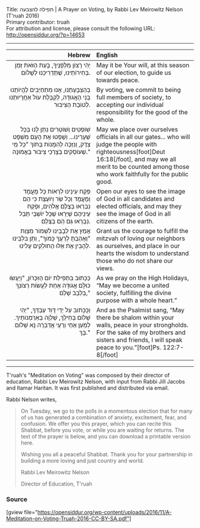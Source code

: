 <html>
<head></head>
<body>
Title: תפילה להצבעה | A Prayer on Voting, by Rabbi Lev Meirowitz Nelson (T'ruah 2016)<br />
Primary contributor: truah<br />
For attribution and license, please consult the following URL: <a href="http://opensiddur.org/?p=14653">http://opensiddur.org/?p=14653</a>
<p />
<hr />

<table style="margin-left: auto;margin-right: auto;" class="draggable">
<thead><tr><th id="x" style="text-align: right;">Hebrew</th><th style="text-align: left;">English</th></tr></thead>
<tbody>
<tr><td style="vertical-align:top;" width="46%">
<div class="liturgy" style="text-align: right;"><span lang="he">
יְהִי רָצוֹן מִלְּפָנֶיךָ, 
בָּעֵת הַזֹּאת זְמַן בְּחִירוֹתֵינוּ, 
שֶׁתָּדְרִיכֵנוּ לְשָׁלוֹם.
</span></div></td>

<td style="vertical-align:top;" width="53%"><div class="english">
May it be Your will, 
at this season of our election, 
to guide us towards peace.
</div></td>
</tr>


<tr><td style="vertical-align:top;" width="46%">
<div class="liturgy" style="text-align: right;"><span lang="he">
בְּהַצְבָּעָתֵנוּ, 
אָנוּ מִתְחַיְּבִים לֶהֱיוֹתֵנוּ בְּנֵי הָאֲגוּדָּה, 
לְקַבָּלַת עוֹל אַחֲרָיוּתֵנוּ לְטוֹבַת הַצִּיבּוּר. 
</span></div></td>

<td style="vertical-align:top;" width="53%"><div class="english">
By voting, 
we commit to being full members of society, 
to accepting our individual responsibility for the good of the whole.
</div></td>
</tr>


<tr><td style="vertical-align:top;" width="46%">
<div class="liturgy" style="text-align: right;"><span lang="he">
שׁוֹפְטִים וְשׁוֹטְרִים נִתֵן לָנוּ בְּכָל שְׁעָרֵינוּ... 
וְשָׁפְטוּ אֶת הָעָם מִשְׁפָּט צֵדֶק, 
וְנִזְכֶּה לְהִמָּנוֹת בְּתוֹךְ "כָּל מֵי שֶׁעוֹסְקִים בְּצָרְכֵי צִיבּוּר בֶּאֱמוּנָה."
</span></div></td>

<td style="vertical-align:top;" width="53%"><div class="english">
 May we place over ourselves officials in all our gates... 
who will judge the people with righteousness[foot]Deut 16:18[/foot], 
and may we all merit to be counted among those who work faithfully for the public good.
</div></td>
</tr>


<tr><td style="vertical-align:top;" width="46%">
<div class="liturgy" style="text-align: right;"><span lang="he">
פְּקַח עֵינֵינוּ לִרְאוֹת כָּל מָעֳמָד וְמָעֳמָד וְכָל שַׂר וְיוֹעֶצֶת כִּי הֵם נִבְרְאוּ בְּצֶלֶם אֱלֹהִים, 
וּפְקַח עֵינֵיהֶם שֶׁיַּרְאוּ שֶׁכָּל יוֹשְׁבַי תֵּבֵל נִבְרְאוּ גַּם הֵם בַּצֶּלֶם.
</span></div></td>

<td style="vertical-align:top;" width="53%"><div class="english">
Open our eyes to see the image of God in all candidates and elected officials, 
and may they see the image of God in all citizens of the earth.
</div></td>
</tr>


<tr><td style="vertical-align:top;" width="46%">
<div class="liturgy" style="text-align: right;"><span lang="he">
אָמֵץ אֶת לְבָבֵינוּ לִשְׁמוֹר מִצְוַת "וְאָהַבְתָּ לְרֵעֲךָ כָּמוֹךָ", 
וְתֵן בּלִבֵּינוּ לְהָבִין אֶת אֵלּוּ הַחוֹלְקִים עָלִינוּ.
</span></div></td>

<td style="vertical-align:top;" width="53%"><div class="english">
Grant us the courage to fulfill the mitzvah of loving our neighbors as ourselves, 
and place in our hearts the wisdom to understand those who do not share our views.
</div></td>
</tr>


<tr><td style="vertical-align:top;" width="46%">
<div class="liturgy" style="text-align: right;"><span lang="he">
כַּכָּתוּב בִּתְפִילַּת יוֹם הַזִּכָּרוֹן, 
"וְיַעֲשׂוּ כּוּלָּם אֲגוּדָּה אַחַת לַעֲשׂוֹת רְצוֹנְךָ בְּלֵבָב שָׁלֵם,"
</span></div></td>

<td style="vertical-align:top;" width="53%"><div class="english">
As we pray on the High Holidays, 
“May we become a united society, fulfilling the divine purpose with a whole heart.”
</div></td>
</tr>


<tr><td style="vertical-align:top;" width="46%">
<div class="liturgy" style="text-align: right;"><span lang="he">
וְכָּכָּתוב עַל יְדֵי דָּוִד עַבְדְּךָ, 
"יְהִי שָׁלוֹם בְּחֵילֵךְ, 
שַׁלְוָה בְּאַרְמְנוֹתָיִךְ. 
לְמַעַן אַחַי וְרֵעָי אֲדַבְּרָה נָּא שָׁלוֹם בָּךְ."
</span></div></td>

<td style="vertical-align:top;" width="53%"><div class="english">
And as the Psalmist sang, 
“May there be shalom within your walls, 
peace in your strongholds. 
For the sake of my brothers and sisters and friends, I will speak peace to you.”[foot]Ps. 122:7-8[/foot]
</div></td>
</tr>

</tbody></table>

<hr/>

T'ruah's "Meditation on Voting" was composed by their director of education, Rabbi Lev Meirowitz Nelson, with input from Rabbi Jill Jacobs and Itamar Haritan. It was first published and distributed via email.

Rabbi Nelson writes,

<blockquote>On Tuesday, we go to the polls in a momentous election that for many of us has generated a combination of anxiety, excitement, fear, and confusion. We offer you this prayer, which you can recite this Shabbat, before you vote, or while you are waiting for returns. The text of the prayer is below, and you can download a printable version here.  

Wishing you all a peaceful Shabbat. Thank you for your partnership in building a more loving and just country and world.

Rabbi Lev Meirowitz Nelson

Director of Education, T'ruah</blockquote>

<h3>Source</h3>

[gview file="https://opensiddur.org/wp-content/uploads/2016/11/A-Meditation-on-Voting-Truah-2016-CC-BY-SA.pdf"]
</body>
</html>